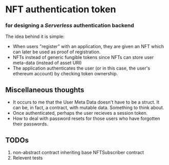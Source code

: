 # NFT authentication token
### for designing a <i>Serverless</i> authentication backend

The idea behind it is simple:
* When users "register" with an application, they are given an NFT which can later be used as proof of registration.
* NFTs instead of generic fungible tokens since NFTs can store user meta-data (instead of asset URI)
* The application authenticates the user (or in this case, the user's ethereum account) by checking token ownership.

## Miscellaneous thoughts
* It occurs to me that the User Meta Data doesn't have to be a struct. It can be, in fact, a contract, with mutable data. Something to think about.
* Once authenticated, perhaps the user recieves a session token.
* How to deal with password resets for those users who have forgotten their passwords.

## TODOs
1. non-abstract contract inheriting base NFTSubscriber contract
2. Relevent tests